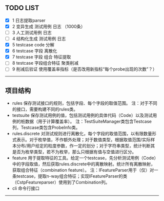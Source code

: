 ## TODO LIST

- [x] 1 日志提取parser
- [x] 2 变异生成 测试用例 日志 （1000条）
- [ ] 3 人工测试用例 日志
- [ ] 4 结构化生成 测试用例 日志
- [x] 5 testcase code 分解
- [x] 6 testcase 字段 离散化
- [x] 7 testcase 字段 组合 特征提取
- [ ] 8 testcase 字段组合特征 聚类削减
- [ ] 9 削减后验证 使用覆盖率指标（是否改用新指标“每个probe出现的次数”？）
---

## 项目结构
- rules 保存测试接口的规则，包括字段、每个字段的取值范围。
  注：对于不同的接口，需要构建不同的rules类。
- testsuite 保存测试用例的值，包括测试用例的具体代码（Code）以及测试用例的桩数据（用于计算覆盖率）。
  注：TestSuiteManager类包含Testcase列，Testcase类包含ProbeInfo类。
- rules.discrete 对测试规则进行离散化，每个字段的取值范围，以有限数量形式表示。对于枚举值，不作额外处理；对于数值类型，根据取值范围/实际样本分布/用户给定的粒度参数，作一定的划分；对于字符串类型，统计判断其是否为枚举类型，若不为枚举，那么只根据有值与空值进行区分。
- feature 用于提取特征的工具。给定一个testcase，先分析测试用例（Code）中的字段取值，然后获取rules.discrete中的离散映射。统计所有离散映射，获取组合特征（combination feature）。
  注：IFeatureParser用于（仅）对一条testcase，提取n-way组合特征；实现IFeatureParser的类（CstpFeatureparser）使用到了Combination列。
- cli 命令行接口

---

